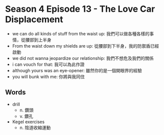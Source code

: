 # Season 4 Episode 13 - The Love Car Displacement

- we can do all kinds of stuff from the waist up: 我們可以做各種各樣的事情，從腰部到上半身
- From the waist down my shields are up: 從腰部到下半身，我的防禦盾已經啟動
- we did not wanna jeopardize our relationship: 我們不想危及我們的關係
- i can vouch for that: 我可以為此作證
- although yours was an eye-opener: 雖然你的是一個開眼界的經驗
- you will bunk with me: 你將與我同住

## Words

- drill
  - n. 鑽頭
  - v. 鑽孔
- Kegel exercises
  - n. 陰道收縮運動